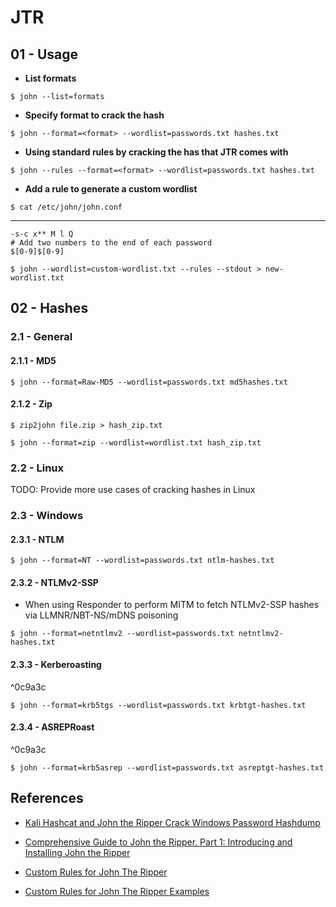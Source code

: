 # JTR

## 01 - Usage

- **List formats**

`$ john --list=formats`

- **Specify format to crack the hash**

`$ john --format=<format> --wordlist=passwords.txt hashes.txt`

- **Using standard rules by cracking the has that JTR comes with**

`$ john --rules --format=<format> --wordlist=passwords.txt hashes.txt`

- **Add a rule to generate a custom wordlist**

`$ cat /etc/john/john.conf`

---

```
-s-c x** M l Q  
# Add two numbers to the end of each password  
$[0-9]$[0-9]
```

`$ john --wordlist=custom-wordlist.txt --rules --stdout > new-wordlist.txt`

## 02 - Hashes

### 2.1 - General

#### 2.1.1 - MD5

`$ john --format=Raw-MD5 --wordlist=passwords.txt md5hashes.txt`

#### 2.1.2 - Zip

`$ zip2john file.zip > hash_zip.txt`

`$ john --format=zip --wordlist=wordlist.txt hash_zip.txt`

### 2.2 - Linux

TODO: Provide more use cases of cracking hashes in Linux

### 2.3 - Windows

#### 2.3.1 - NTLM

`$ john --format=NT --wordlist=passwords.txt ntlm-hashes.txt`

#### 2.3.2 - NTLMv2-SSP

- When using Responder to perform MITM to fetch NTLMv2-SSP hashes via LLMNR/NBT-NS/mDNS poisoning

`$ john --format=netntlmv2 --wordlist=passwords.txt netntlmv2-hashes.txt`

#### 2.3.3 - Kerberoasting

^0c9a3c

`$ john --format=krb5tgs --wordlist=passwords.txt krbtgt-hashes.txt`

#### 2.3.4 - ASREPRoast

^0c9a3c

`$ john --format=krb5asrep --wordlist=passwords.txt asreptgt-hashes.txt`

## References

- [Kali Hashcat and John the Ripper Crack Windows Password Hashdump](https://pentesthacker.wordpress.com/2020/12/27/kali-hashcat-and-john-the-ripper-crack-windows-password-hashdump/)

- [Comprehensive Guide to John the Ripper. Part 1: Introducing and Installing John the Ripper](https://miloserdov.org/?p=4961&PageSpeed=noscript)

- [Custom Rules for John The Ripper](https://web.archive.org/web/20200813234129/https://gracefulsecurity.com/custom-rules-for-john-the-ripper/)

- [Custom Rules for John The Ripper Examples](https://web.archive.org/web/20200814150401/https://gracefulsecurity.com/custom-rules-for-john-the-ripper-examples/)